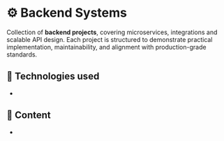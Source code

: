 # ⚙️ Backend Systems

Collection of **backend projects**, covering microservices, integrations and scalable API design. Each project is structured to demonstrate practical implementation, maintainability, and alignment with production-grade standards.


## 🔧 Technologies used
-

## 📂 Content
-